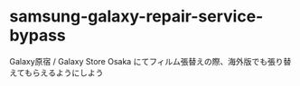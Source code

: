 # samsung-galaxy-repair-service-bypass
Galaxy原宿 / Galaxy Store Osaka にてフィルム張替えの際、海外版でも張り替えてもらえるようにしよう
